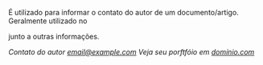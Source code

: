 É utilizado para informar o contato do autor de um documento/artigo. 
Geralmente utilizado no <footer> junto a outras informações.

<address>
Contato do autor <a href=”mailto: email@example.com“>email@example.com</a>
Veja seu porftfóio em <a href=”HTTPS:www.dominio.com”>domínio.com</a>
</address>
